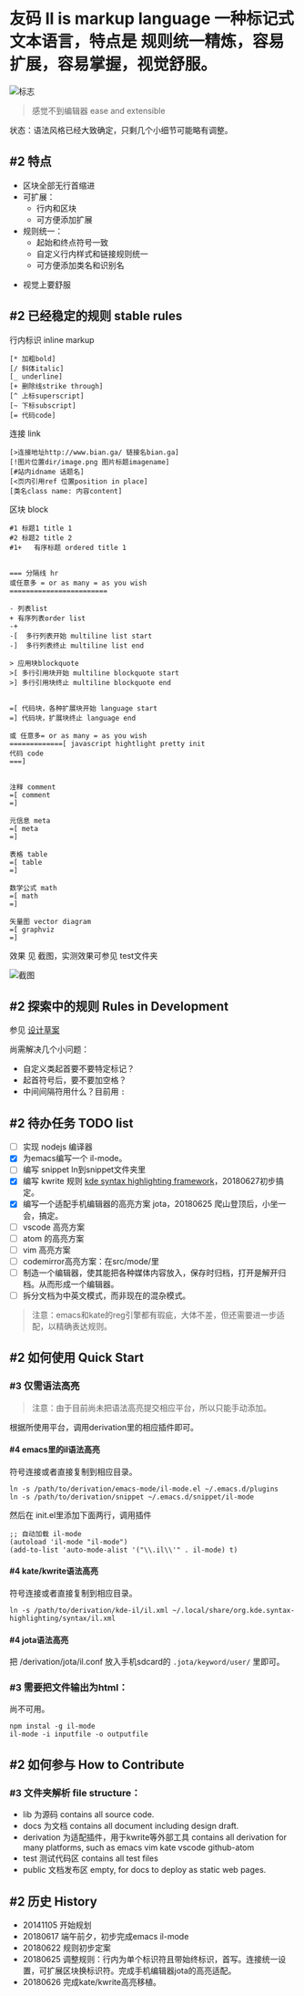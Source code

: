 # 友码 Il is markup language  一种标记式文本语言，特点是 规则统一精炼，容易扩展，容易掌握，视觉舒服。

![标志](/docs/images/il-logo.png)

> 感觉不到编辑器
> ease and extensible

状态：语法风格已经大致确定，只剩几个小细节可能略有调整。

## #2 特点

+ 区块全部无行首缩进
+ 可扩展：
  + 行内和区块
  + 可方便添加扩展
+ 规则统一：
  + 起始和终点符号一致
  + 自定义行内样式和链接规则统一
  + 可方便添加类名和识别名
- 视觉上要舒服


## #2 已经稳定的规则 stable rules

行内标识 inline markup
```
[* 加粗bold]
[/ 斜体italic]
[_ underline]
[+ 删除线strike through]
[^ 上标superscript]
[~ 下标subscript]
[= 代码code]
```

连接 link
```
[>连接地址http://www.bian.ga/ 链接名bian.ga]
[!图片位置dir/image.png 图片标题imagename]
[#站内idname 话题名]
[<页内引用ref 位置position in place]
[类名class name: 内容content]
```

区块 block
```
#1 标题1 title 1
#2 标题2 title 2
#1+   有序标题 ordered title 1


=== 分隔线 hr
或任意多 = or as many = as you wish
========================

- 列表list
+ 有序列表order list
-+
-[  多行列表开始 multiline list start
-]  多行列表终止 multiline list end

> 应用块blockquote
>[ 多行引用块开始 multiline blockquote start
>] 多行引用块终止 multiline blockquote end


=[ 代码块，各种扩展块开始 language start
=] 代码块，扩展块终止 language end

或 任意多= or as many = as you wish
=============[ javascript hightlight pretty init
代码 code
===]


注释 comment
=[ comment
=]

元信息 meta
=[ meta
=]

表格 table
=[ table
=]

数学公式 math
=[ math
=]

矢量图 vector diagram
=[ graphviz
=]

```

效果 见 截图，实测效果可参见 test文件夹

![截图](/docs/images/screen1.png)


## #2 探索中的规则 Rules in Development

参见 [设计草案](/docs/2018-06-25-友码文设计大体定案.md)

尚需解决几个小问题：

- 自定义类起首要不要特定标记？
- 起首符号后，要不要加空格？
- 中间间隔符用什么？目前用 `:`

## #2 待办任务 TODO list

- [ ] 实现 nodejs 编译器
- [x] 为emacs编写一个 il-mode。
- [ ] 编写 snippet ln到snippet文件夹里
- [x] 编写 kwrite 规则 [kde syntax highlighting framework](https://github.com/KDE/syntax-highlighting)，20180627初步搞定。
- [x] 编写一个适配手机编辑器的高亮方案 jota，20180625 爬山登顶后，小坐一会，搞定。
- [ ] vscode 高亮方案
- [ ] atom 的高亮方案
- [ ] vim 高亮方案
- [ ] codemirror高亮方案：在src/mode/里
- [ ] 制造一个编辑器，使其能把各种媒体内容放入，保存时归档，打开是解开归档。从而形成一个编辑器。
- [ ] 拆分文档为中英文模式，而非现在的混杂模式。

> 注意：emacs和kate的reg引擎都有瑕疵，大体不差，但还需要进一步适配，以精确表达规则。


## #2 如何使用 Quick Start

### #3 仅需语法高亮

> 注意：由于目前尚未把语法高亮提交相应平台，所以只能手动添加。

根据所使用平台，调用derivation里的相应插件即可。

#### #4 emacs里的il语法高亮
符号连接或者直接复制到相应目录。

``` shell
ln -s /path/to/derivation/emacs-mode/il-mode.el ~/.emacs.d/plugins
ln -s /path/to/derivation/snippet ~/.emacs.d/snippet/il-mode
```
然后在 init.el里添加下面两行，调用插件
```
;; 自动加载 il-mode
(autoload 'il-mode "il-mode")
(add-to-list 'auto-mode-alist '("\\.il\\'" . il-mode) t)
```

#### #4 kate/kwrite语法高亮

符号连接或者直接复制到相应目录。
``` shell
ln -s /path/to/derivation/kde-il/il.xml ~/.local/share/org.kde.syntax-highlighting/syntax/il.xml

```
#### #4 jota语法高亮

把 /derivation/jota/il.conf 放入手机sdcard的 `.jota/keyword/user/` 里即可。


### #3 需要把文件输出为html：

尚不可用。

```
npm instal -g il-mode
il-mode -i inputfile -o outputfile
```

## #2 如何参与 How to Contribute

### #3 文件夹解析 file structure：

- lib 为源码 contains all source code.
- docs 为文档 contains all document including design draft.
- derivation 为适配插件，用于kwrite等外部工具 contains all derivation for many platforms, such as emacs vim kate vscode github-atom
- test 测试代码区 contains all test files
- public 文档发布区 empty, for docs to deploy as static web pages.

## #2 历史 History

+ 20141105 开始规划
+ 20180617 端午前夕，初步完成emacs il-mode
+ 20180622 规则初步定案
+ 20180625 调整规则：行内为单个标识符且带始终标识，首写。连接统一设置，可扩展区块换标识符。完成手机编辑器jota的高亮适配。
+ 20180626 完成kate/kwrite高亮移植。

